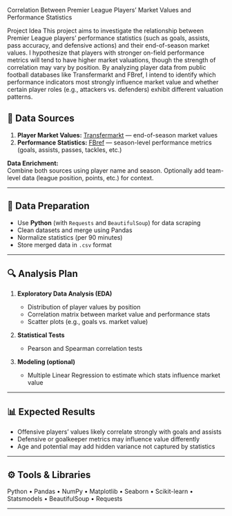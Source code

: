 Correlation Between Premier League Players’ Market Values and Performance Statistics

Project Idea
This project aims to investigate the relationship between Premier League players’ performance statistics (such as goals, assists, pass accuracy, and defensive actions) and their end-of-season market values. I hypothesize that players with stronger on-field performance metrics will tend to have higher market valuations, though the strength of correlation may vary by position. By analyzing player data from public football databases like Transfermarkt and FBref, I intend to identify which performance indicators most strongly influence market value and whether certain player roles (e.g., attackers vs. defenders) exhibit different valuation patterns.


## 📂 Data Sources
1. **Player Market Values:** [Transfermarkt](https://www.transfermarkt.com/) — end-of-season market values  
2. **Performance Statistics:** [FBref](https://www.kaggle.com/datasets/siddhrajthakor/fbref-premier-league-202425-player-stats-dataset?resource=download) — season-level performance metrics (goals, assists, passes, tackles, etc.)  

**Data Enrichment:**  
Combine both sources using player name and season. Optionally add team-level data (league position, points, etc.) for context.

---

## 🧹 Data Preparation
- Use **Python** (with `Requests` and `BeautifulSoup`) for data scraping  
- Clean datasets and merge using Pandas  
- Normalize statistics (per 90 minutes)  
- Store merged data in `.csv` format  

---

## 🔍 Analysis Plan
1. **Exploratory Data Analysis (EDA)**  
   - Distribution of player values by position  
   - Correlation matrix between market value and performance stats  
   - Scatter plots (e.g., goals vs. market value)

2. **Statistical Tests**  
   - Pearson and Spearman correlation tests  

3. **Modeling (optional)**  
   - Multiple Linear Regression to estimate which stats influence market value  

---

## 📊 Expected Results
- Offensive players’ values likely correlate strongly with goals and assists  
- Defensive or goalkeeper metrics may influence value differently  
- Age and potential may add hidden variance not captured by statistics  

---

## ⚙️ Tools & Libraries
Python • Pandas • NumPy • Matplotlib • Seaborn • Scikit-learn • Statsmodels • BeautifulSoup • Requests  

---

